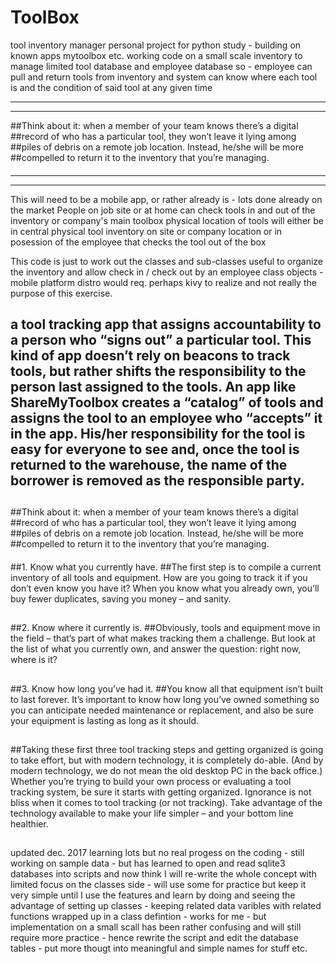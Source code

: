 # ToolBox
tool inventory manager 
personal project for python study - building on known apps mytoolbox etc. 
working code on a small scale inventory to manage limited tool database and 
employee database so - employee can pull and return tools from inventory and 
system can know where each tool is and the condition of said tool at any given time

***********************************************************************
***********************************************************************
##Think about it: when a member of your team knows there’s a digital
##record of who has a particular tool, they won’t leave it lying among
##piles of debris on a remote job location. Instead, he/she will be more
##compelled to return it to the inventory that you’re managing.
####
***********************************************************************
***********************************************************************
This will need to be a mobile app, or rather already is - lots done already on the market
People on job site or at home can check tools in and out of the inventory or company's main toolbox
physical location of tools will either be in central physical tool inventory on site or company location or in posession of the
employee that checks the tool out of the box 

This code is just to work out the classes and sub-classes useful to organize the inventory and allow check in / check out by an
employee class objects - mobile platform distro would req. perhaps kivy to realize and not really the purpose of this exercise.


## a tool tracking app that assigns accountability to a person who “signs out” a particular tool. This kind of app doesn’t rely on beacons to track tools, but rather shifts the responsibility to the person last assigned to the tools. An app like ShareMyToolbox creates a “catalog” of tools and assigns the tool to an employee who “accepts” it in the app. His/her responsibility for the tool is easy for everyone to see and, once the tool is returned to the warehouse, the name of the borrower is removed as the responsible party.
##
##Think about it: when a member of your team knows there’s a digital
##record of who has a particular tool, they won’t leave it lying among
##piles of debris on a remote job location. Instead, he/she will be more
##compelled to return it to the inventory that you’re managing.
####

##1. Know what you currently have.
##The first step is to compile a current inventory of all tools and equipment. How are you going to track it if you don’t even know you have it? When you know what you already own, you’ll buy fewer duplicates, saving you money – and sanity.
##
##2. Know where it currently is.
##Obviously, tools and equipment move in the field – that’s part of what makes tracking them a challenge. But look at the list of what you currently own, and answer the question: right now, where is it?
##
##3. Know how long you’ve had it.
##You know all that equipment isn’t built to last forever. It’s important to know how long you’ve owned something so you can anticipate needed maintenance or replacement, and also be sure your equipment is lasting as long as it should.
##
##Taking these first three tool tracking steps and getting organized is going to take effort, but with modern technology, it is completely do-able. (And by modern technology, we do not mean the old desktop PC in the back office.) Whether you’re trying to build your own process or evaluating a tool tracking system, be sure it starts with getting organized. Ignorance is not bliss when it comes to tool tracking (or not tracking). Take advantage of the technology available to make your life simpler – and your bottom line healthier.
##


updated dec. 2017
learning lots but no real progess on the coding - still working on sample data - but has learned to open and read sqlite3 databases into scripts and now think I will re-write the whole concept with limited focus on the classes side - will use some for practice but keep it very simple until I use the features and learn by doing and seeing the advantage of setting up classes - keeping related data varibles with related functions wrapped up in a class defintion - works for me - but implementation on a small scall has been rather confusing and will still require more practice - hence rewrite the script and edit the database tables - put more thougt into meaningful and simple names for stuff etc.


